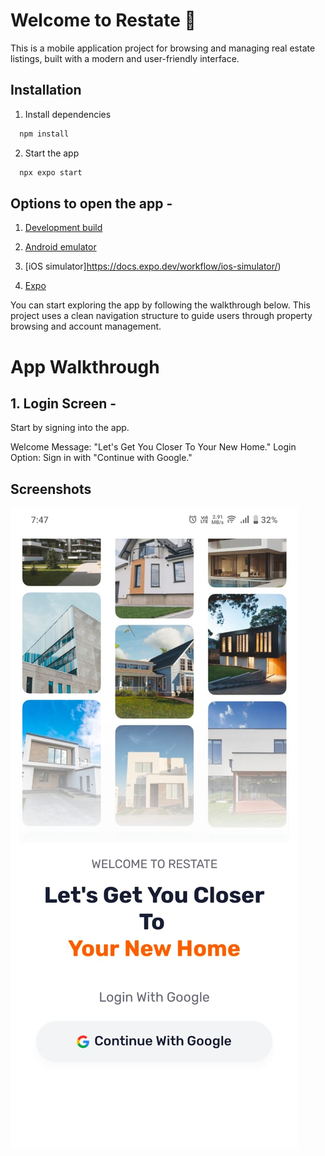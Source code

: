 
# Welcome to Restate 👋

This is a mobile application project for browsing and managing real estate listings, built with a modern and user-friendly interface.



## Installation

1. Install dependencies

```bash
  npm install
```
2. Start the app 

```bash
  npx expo start
```

## Options to open the app -
1. [Development build](https://docs.expo.dev/develop/development-builds/introduction/)

2. [Android emulator](https://docs.expo.dev/workflow/android-studio-emulator/)

3. [iOS simulator]https://docs.expo.dev/workflow/ios-simulator/)
 
4. [Expo](https://expo.dev/go)

You can start exploring the app by following the walkthrough below. This project uses a clean navigation structure to guide users through property browsing and account management.

# App Walkthrough

## 1. Login Screen - 

Start by signing into the app.

Welcome Message: "Let's Get You Closer To Your New Home."
Login Option: Sign in with "Continue with Google."



## Screenshots

![App Screenshot](https://github.com/sammyZi/Real-Estate-App-React-Native/blob/master/login.jpg)

